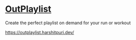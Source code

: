 # [OutPlaylist](https://outplaylist.harshitpuri.dev/)

Create the perfect playlist on demand for your run or workout

https://outplaylist.harshitpuri.dev/
